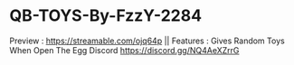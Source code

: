 # QB-TOYS-By-FzzY-2284
Preview : https://streamable.com/ojq64p || Features : Gives Random Toys When Open The Egg
Discord https://discord.gg/NQ4AeXZrrG
